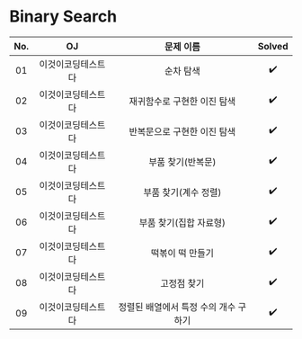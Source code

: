 # Binary Search


|          No.          |        OJ        |        문제 이름         |        Solved         |
| :-----: |  :--------: |:---------------------: | :-----: |
| 01 | 이것이코딩테스트다 | 순차 탐색 | ✔️ |
| 02 | 이것이코딩테스트다 | 재귀함수로 구현한 이진 탐색 | ✔️ |
| 03 | 이것이코딩테스트다 | 반복문으로 구현한 이진 탐색 | ✔️ |
| 04 | 이것이코딩테스트다 | 부품 찾기(반복문) | ✔️ |
| 05 | 이것이코딩테스트다 | 부품 찾기(계수 정렬) | ✔️ |
| 06 | 이것이코딩테스트다 | 부품 찾기(집합 자료형) | ✔️ |
| 07 | 이것이코딩테스트다 | 떡볶이 떡 만들기 | ✔️ |
| 08 | 이것이코딩테스트다 | 고정점 찾기 | ✔️ |
| 09 | 이것이코딩테스트다 | 정렬된 배열에서 특정 수의 개수 구하기 | ✔️ |